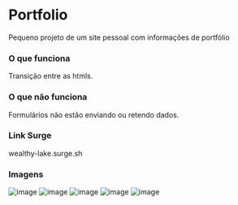 # Portfolio

Pequeno projeto de um site pessoal com informações de portfólio

### O que funciona
Transição entre as htmls.


### O que não funciona
Formulários não estão enviando ou retendo dados.

### Link Surge 
wealthy-lake.surge.sh


### Imagens

![image](https://user-images.githubusercontent.com/48807462/114249627-895f2400-9971-11eb-9525-6c134b97859f.png)
![image](https://user-images.githubusercontent.com/48807462/114249635-8cf2ab00-9971-11eb-86a4-9bc7d7313f5f.png)
![image](https://user-images.githubusercontent.com/48807462/114249644-911ec880-9971-11eb-8d68-3e267a4863d9.png)
![image](https://user-images.githubusercontent.com/48807462/114249849-2b7f0c00-9972-11eb-98b0-bc7633828474.png)
![image](https://user-images.githubusercontent.com/48807462/114249656-9bd95d80-9971-11eb-8d59-f91c75994d9e.png)
